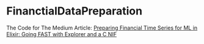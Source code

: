 # FinanctialDataPreparation

The Code for The Medium Article:
[Preparing Financial Time Series for ML in Elixir: Going FAST with Explorer and a C NIF](https://hex.pm/docs/publish)
